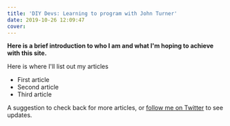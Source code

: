 ```yaml
---
title: 'DIY Devs: Learning to program with John Turner'
date: 2019-10-26 12:09:47
cover:
---
```


**Here is a brief introduction to who I am and what I'm hoping to achieve with this site.**

Here is where I'll list out my articles

- First article
- Second article
- Third article

A suggestion to check back for more articles, or [follow me on Twitter](https://twitter.com/JohnTurnerPGH) to see updates.
